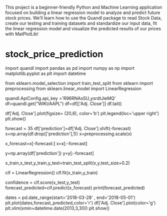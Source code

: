 This project is a beginner-friendly Python and Machine Learning application focused on building a linear regression model to analyze and predict future stock prices. We’ll learn how to use the Quandl package to read Stock Data, create our testing and training datasets and standardize our input data, fit the linear regression model and visualize the predicted results of our prices with MatPlotLib!

# stock_price_prediction
import quandl
import pandas as pd
import numpy as np
import matplotlib.pyplot as plt
import datetime

from sklearn.model_selection import train_test_split
from sklearn import preprocessing
from sklearn.linear_model import LinearRegression

quandl.ApiConfig.api_key ='R96RNAsSU_ysrdtJieMQ'
df=quandl.get("WIKI/AAPL")
df=df[['Adj. Close']]
df.tail()

df['Adj. Close'].plot(figsize= (20,6), color='b')
plt.legend(loc='upper right')
plt.show()

forecast = 35
df['prediction']=df['Adj. Close'].shift(-forecast)
x=np.array(df.drop(['prediction'],1))
x=preprocessing.scale(x)

x_forecast=x[-forecast:]
x=x[:-forecast]

y=np.array(df['prediction'])
y=y[:-forecast]

x_train,x_test,y_train,y_test=train_test_split(x,y,test_size=0.2)

clf = LinearRegression()
clf.fit(x_train,y_train)

confidence = clf.score(x_test,y_test)
forecast_predicted=clf.predict(x_forecast)
print(forecast_predicted)

dates = pd.date_range(start='2018-03-28' , end='2018-05-01')
plt.plot(dates,forecast_predicted,color='r')
df['Adj. Close'].plot(color='g')
plt.xlim(xmin=datetime.date(2013,3,30))
plt.show()
